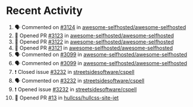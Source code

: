 # Recent Activity 

<!--START_SECTION:activity-->
1. 🗣 Commented on [#3124](https://github.com/awesome-selfhosted/awesome-selfhosted/issues/3124) in [awesome-selfhosted/awesome-selfhosted](https://github.com/awesome-selfhosted/awesome-selfhosted)
2. 💪 Opened PR [#3123](https://github.com/awesome-selfhosted/awesome-selfhosted/pull/3123) in [awesome-selfhosted/awesome-selfhosted](https://github.com/awesome-selfhosted/awesome-selfhosted)
3. 💪 Opened PR [#3122](https://github.com/awesome-selfhosted/awesome-selfhosted/pull/3122) in [awesome-selfhosted/awesome-selfhosted](https://github.com/awesome-selfhosted/awesome-selfhosted)
4. 💪 Opened PR [#3121](https://github.com/awesome-selfhosted/awesome-selfhosted/pull/3121) in [awesome-selfhosted/awesome-selfhosted](https://github.com/awesome-selfhosted/awesome-selfhosted)
5. 🗣 Commented on [#3099](https://github.com/awesome-selfhosted/awesome-selfhosted/issues/3099) in [awesome-selfhosted/awesome-selfhosted](https://github.com/awesome-selfhosted/awesome-selfhosted)
6. 🗣 Commented on [#3099](https://github.com/awesome-selfhosted/awesome-selfhosted/issues/3099) in [awesome-selfhosted/awesome-selfhosted](https://github.com/awesome-selfhosted/awesome-selfhosted)
7. ❗️ Closed issue [#3232](https://github.com/streetsidesoftware/cspell/issues/3232) in [streetsidesoftware/cspell](https://github.com/streetsidesoftware/cspell)
8. 🗣 Commented on [#3232](https://github.com/streetsidesoftware/cspell/issues/3232) in [streetsidesoftware/cspell](https://github.com/streetsidesoftware/cspell)
9. ❗️ Opened issue [#3232](https://github.com/streetsidesoftware/cspell/issues/3232) in [streetsidesoftware/cspell](https://github.com/streetsidesoftware/cspell)
10. 💪 Opened PR [#13](https://github.com/hullcss/hullcss-site-jet/pull/13) in [hullcss/hullcss-site-jet](https://github.com/hullcss/hullcss-site-jet)
<!--END_SECTION:activity-->
